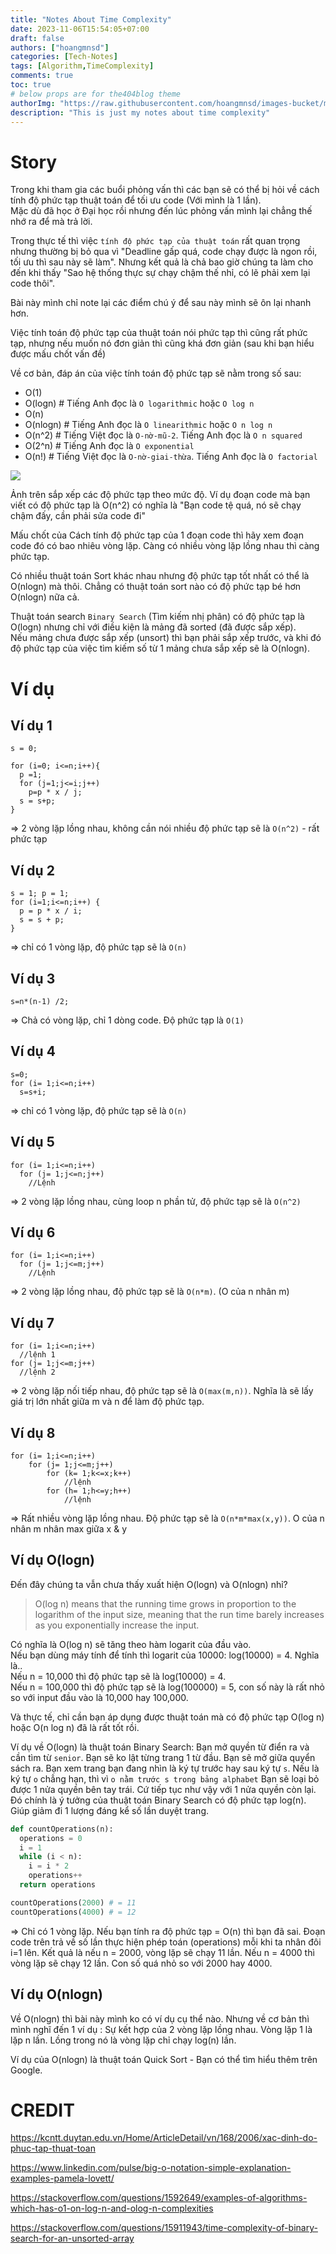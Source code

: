 ```yaml
---
title: "Notes About Time Complexity"
date: 2023-11-06T15:54:05+07:00
draft: false
authors: ["hoangmnsd"]
categories: [Tech-Notes]
tags: [Algorithm,TimeComplexity]
comments: true
toc: true
# below props are for the404blog theme
authorImg: "https://raw.githubusercontent.com/hoangmnsd/images-bucket/master/static/images/hoangmsnd-avatar001.jpg"
description: "This is just my notes about time complexity"
---
```


# Story

Trong khi tham gia các buổi phỏng vấn thì các bạn sẽ có thể bị hỏi về cách tính độ phức tạp thuật toán để tối ưu code (Với mình là 1 lần).  
Mặc dù đã học ở Đại học rồi nhưng đến lúc phỏng vấn mình lại chẳng thế nhớ ra để mà trả lời.

Trong thực tế thì việc `tính độ phức tạp của thuật toán` rất quan trọng nhưng thường bị bỏ qua vì "Deadline gấp quá, code chạy được là ngon rồi, tối ưu thì sau này sẽ làm". Nhưng kết quả là chả bao giờ chúng ta làm cho đến khi thấy "Sao hệ thống thực sự chạy chậm thế nhỉ, có lẽ phải xem lại code thôi".  

Bài này mình chỉ note lại các điểm chú ý để sau này mình sẽ ôn lại nhanh hơn.  

Việc tính toán độ phức tạp của thuật toán nói phức tạp thì cũng rất phức tạp, nhưng nếu muốn nó đơn giản thì cũng khá đơn giản (sau khi bạn hiểu được mấu chốt vấn đề)  

Về cơ bản, đáp án của việc tính toán độ phức tạp sẽ nằm trong số sau:
- O(1)
- O(logn)  # Tiếng Anh đọc là `O logarithmic` hoặc `O log n`
- O(n)
- O(nlogn) # Tiếng Anh đọc là `O linearithmic` hoặc `O n log n`
- O(n^2)   # Tiếng Việt đọc là `O-nờ-mũ-2`. Tiếng Anh đọc là `O n squared`
- O(2^n)   # Tiếng Anh đọc là `O exponential`
- O(n!)    # Tiếng Việt đọc là `O-nờ-giai-thừa`. Tiếng Anh đọc là `O factorial`

![](https://raw.githubusercontent.com/hoangmnsd/images-bucket/master/static/images/big-o-complexity-chart.jpg)

Ảnh trên sắp xếp các độ phức tạp theo mức độ. Ví dụ đoạn code mà bạn viết có độ phức tạp là O(n^2) có nghĩa là "Bạn code tệ quá, nó sẽ chạy chậm đấy, cần phải sửa code đi"

Mấu chốt của Cách tính độ phức tạp của 1 đoạn code thì hãy xem đoạn code đó có bao nhiêu vòng lặp. Càng có nhiều vòng lặp lồng nhau thì càng phức tạp.

Có nhiều thuật toán Sort khác nhau nhưng độ phức tạp tốt nhất có thể là O(nlogn) mà thôi. Chẳng có thuật toán sort nào có độ phức tạp bé hơn O(nlogn) nữa cả.

Thuật toán search `Binary Search` (Tìm kiếm nhị phân) có độ phức tạp là O(logn) nhưng chỉ với điều kiện là mảng đã sorted (đã được sắp xếp).  
Nếu mảng chưa được sắp xếp (unsort) thì bạn phải sắp xếp trước, và khi đó độ phức tạp của việc tìm kiếm số từ 1 mảng chưa sắp xếp sẽ là O(nlogn).   


# Ví dụ

## Ví dụ 1

```
s = 0;

for (i=0; i<=n;i++){
  p =1;
  for (j=1;j<=i;j++)
    p=p * x / j;
  s = s+p;
}
```
=> 2 vòng lặp lồng nhau, không cần nói nhiều độ phức tạp sẽ là `O(n^2)` - rất phức tạp

## Ví dụ 2

```
s = 1; p = 1;
for (i=1;i<=n;i++) {
  p = p * x / i;
  s = s + p;
}
```
=> chỉ có 1 vòng lặp, độ phức tạp sẽ là `O(n)`

## Ví dụ 3

```
s=n*(n-1) /2;
```
=> Chả có vòng lặp, chỉ 1 dòng code. Độ phức tạp là `O(1)`

## Ví dụ 4
```
s=0;
for (i= 1;i<=n;i++)
  s=s+i;
```
=> chỉ có 1 vòng lặp, độ phức tạp sẽ là `O(n)`

## Ví dụ 5

```
for (i= 1;i<=n;i++)
  for (j= 1;j<=n;j++)
    //Lệnh
```
=> 2 vòng lặp lồng nhau, cùng loop n phần tử, độ phức tạp sẽ là `O(n^2)`

## Ví dụ 6

```
for (i= 1;i<=n;i++)
  for (j= 1;j<=m;j++)
    //Lệnh
```
=> 2 vòng lặp lồng nhau, độ phức tạp sẽ là `O(n*m)`. (O của n nhân m)

## Ví dụ 7

```
for (i= 1;i<=n;i++)
  //lệnh 1
for (j= 1;j<=m;j++)
  //lệnh 2
```
=> 2 vòng lặp nối tiếp nhau, độ phức tạp sẽ là `O(max(m,n))`. Nghĩa là sẽ lấy giá trị lớn nhất giữa m và n để làm độ phức tạp.

## Ví dụ 8

```
for (i= 1;i<=n;i++)
    for (j= 1;j<=m;j++)
        for (k= 1;k<=x;k++)
            //lệnh
        for (h= 1;h<=y;h++)
            //lệnh
```
=> Rất nhiều vòng lặp lồng nhau. Độ phức tạp sẽ là `O(n*m*max(x,y))`. O của n nhân m nhân max giữa x & y

## Ví dụ O(logn)

Đến đây chúng ta vẫn chưa thấy xuất hiện O(logn) và O(nlogn) nhỉ?

> O(log n) means that the running time grows in proportion to the logarithm of the input size, meaning that the run time barely increases as you exponentially increase the input.  

Có nghĩa là O(log n) sẽ tăng theo hàm logarit của đầu vào.  
Nếu bạn dùng máy tính để tính thì logarit của 10000: log(10000) = 4. Nghĩa là..  
Nếu n = 10,000  thì độ phức tạp sẽ là log(10000) = 4.  
Nếu n = 100,000 thì độ phức tạp sẽ là log(100000) = 5, con số này là rất nhỏ so với input đầu vào là 10,000 hay 100,000.  

Và thực tế, chỉ cần bạn áp dụng được thuật toán mà có độ phức tạp O(log n) hoặc O(n log n) đã là rất tốt rồi.

Ví dụ về O(logn) là thuật toán Binary Search: Bạn mở quyền từ điển ra và cần tìm từ `senior`. Bạn sẽ ko lật từng trang 1 từ đầu. Bạn sẽ mở giữa quyển sách ra. Bạn xem trang bạn đang nhìn là ký tự trước hay sau ký tự `s`. Nếu là ký tự `o` chẳng hạn, thì vì `o nằm trước s trong bảng alphabet` Bạn sẽ loại bỏ được 1 nửa quyền bên tay trái. Cứ tiếp tục như vậy với 1 nửa quyền còn lại. Đó chính là ý tưởng của thuật toán Binary Search có độ phức tạp log(n). Giúp giảm đi 1 lượng đáng kể số lần duyệt trang.  

```python
def countOperations(n):
  operations = 0
  i = 1
  while (i < n):
    i = i * 2
    operations++
  return operations

countOperations(2000) # = 11
countOperations(4000) # = 12
```
=> Chỉ có 1 vòng lặp. Nếu bạn tính ra độ phức tạp = O(n) thì bạn đã sai.
Đoạn code trên trả về số lần thực hiện phép toán (operations) mỗi khi ta nhân đôi i=1 lên. Kết quả là nếu n = 2000, vòng lặp sẽ chạy 11 lần. Nếu n = 4000 thì vòng lặp sẽ chạy 12 lần. Con số quá nhỏ so với 2000 hay 4000.

## Ví dụ O(nlogn)

Về O(nlogn) thì bài này mình ko có ví dụ cụ thể nào. Nhưng về cơ bản thì mình nghĩ đến 1 ví dụ : Sự kết hợp của 2 vòng lặp lồng nhau. Vòng lặp 1 là lặp n lần. Lồng trong nó là vòng lặp chỉ chạy log(n) lần.

Ví dụ của O(nlogn) là thuật toán Quick Sort - Bạn có thể tìm hiểu thêm trên Google. 

# CREDIT

https://kcntt.duytan.edu.vn/Home/ArticleDetail/vn/168/2006/xac-dinh-do-phuc-tap-thuat-toan

https://www.linkedin.com/pulse/big-o-notation-simple-explanation-examples-pamela-lovett/

https://stackoverflow.com/questions/1592649/examples-of-algorithms-which-has-o1-on-log-n-and-olog-n-complexities

https://stackoverflow.com/questions/15911943/time-complexity-of-binary-search-for-an-unsorted-array

